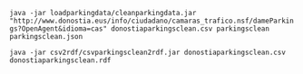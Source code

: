 `java -jar loadparkingdata/cleanparkingdata.jar "http://www.donostia.eus/info/ciudadano/camaras_trafico.nsf/dameParkings?OpenAgent&idioma=cas" donostiaparkingsclean.csv parkingsclean parkingsclean.json`

`java -jar csv2rdf/csvparkingsclean2rdf.jar donostiaparkingsclean.csv donostiaparkingsclean.rdf`
